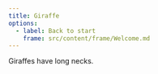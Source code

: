 ```yaml
---
title: Giraffe
options:
  - label: Back to start
    frame: src/content/frame/Welcome.md
---
```


Giraffes have long necks.
